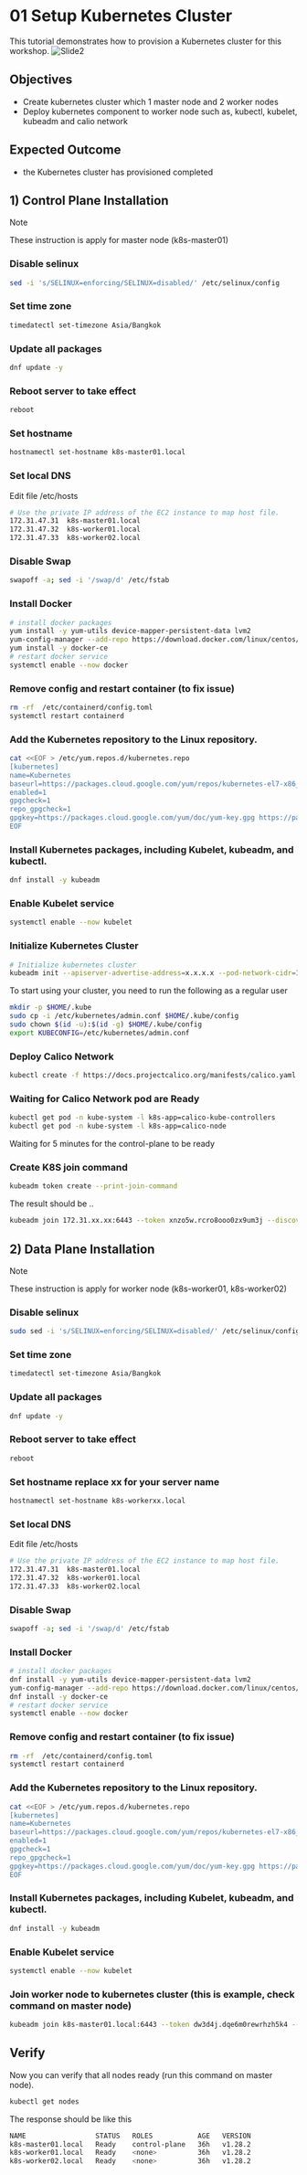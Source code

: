 # 01 Setup Kubernetes Cluster
This tutorial demonstrates how to provision a Kubernetes cluster for this workshop.
![Slide2](https://github.com/chayapon-s/kbtg-infra-kampus-bootcamp2024/assets/49383429/c50f8536-46f2-4da1-b4a9-4f161ec0d4e2)

## Objectives
- Create kubernetes cluster which 1 master node and 2 worker nodes
- Deploy kubernetes component to worker node such as, kubectl, kubelet, kubeadm and calio network

## Expected Outcome
- the Kubernetes cluster has provisioned completed

## 1) Control Plane Installation
> [!NOTE]
> These instruction is apply for master node (k8s-master01)
### Disable selinux 
```sh
sed -i 's/SELINUX=enforcing/SELINUX=disabled/' /etc/selinux/config
```
### Set time zone
```sh
timedatectl set-timezone Asia/Bangkok
```

### Update all packages
```sh
dnf update -y
```
### Reboot server to take effect
```sh
reboot
```
### Set hostname
```sh
hostnamectl set-hostname k8s-master01.local
```
### Set local DNS 
Edit file /etc/hosts
```sh
# Use the private IP address of the EC2 instance to map host file.
172.31.47.31  k8s-master01.local
172.31.47.32  k8s-worker01.local
172.31.47.33  k8s-worker02.local
```
### Disable Swap 
```sh
swapoff -a; sed -i '/swap/d' /etc/fstab 
```
### Install Docker
```sh
# install docker packages
yum install -y yum-utils device-mapper-persistent-data lvm2 
yum-config-manager --add-repo https://download.docker.com/linux/centos/docker-ce.repo 
yum install -y docker-ce 
# restart docker service
systemctl enable --now docker 
```
### Remove config and restart container (to fix issue)
```sh
rm -rf  /etc/containerd/config.toml 
systemctl restart containerd 
```
### Add the Kubernetes repository to the Linux repository.
```sh
cat <<EOF > /etc/yum.repos.d/kubernetes.repo
[kubernetes]
name=Kubernetes
baseurl=https://packages.cloud.google.com/yum/repos/kubernetes-el7-x86_64
enabled=1
gpgcheck=1
repo_gpgcheck=1
gpgkey=https://packages.cloud.google.com/yum/doc/yum-key.gpg https://packages.cloud.google.com/yum/doc/rpm-package-key.gpg
EOF 
```
### Install Kubernetes packages, including Kubelet, kubeadm, and kubectl.
```sh
dnf install -y kubeadm
```
### Enable Kubelet service 
```sh
systemctl enable --now kubelet
```
### Initialize Kubernetes Cluster 
```sh
# Initialize kubernetes cluster
kubeadm init --apiserver-advertise-address=x.x.x.x --pod-network-cidr=192.168.0.0/16
```
To start using your cluster, you need to run the following as a regular user
```sh
mkdir -p $HOME/.kube
sudo cp -i /etc/kubernetes/admin.conf $HOME/.kube/config
sudo chown $(id -u):$(id -g) $HOME/.kube/config
export KUBECONFIG=/etc/kubernetes/admin.conf
```

### Deploy Calico Network 
```sh
kubectl create -f https://docs.projectcalico.org/manifests/calico.yaml
```

### Waiting for Calico Network pod are Ready 
```sh
kubectl get pod -n kube-system -l k8s-app=calico-kube-controllers
kubectl get pod -n kube-system -l k8s-app=calico-node
```
Waiting for 5 minutes for the control-plane to be ready

### Create K8S join command
```sh
kubeadm token create --print-join-command 
```
The result should be ..
```sh
kubeadm join 172.31.xx.xx:6443 --token xnzo5w.rcro8ooo0zx9um3j --discovery-token-ca-cert-hash sha256:187e6bbb5437cbb7a7243ed5c4ae5d5eb3ed40e37d36ee254f1beeb5b5f9f7ba
```


## 2) Data Plane Installation
> [!NOTE]
> These instruction is apply for worker node (k8s-worker01, k8s-worker02)

### Disable selinux 
```sh
sudo sed -i 's/SELINUX=enforcing/SELINUX=disabled/' /etc/selinux/config
```
### Set time zone
```sh
timedatectl set-timezone Asia/Bangkok
```
### Update all packages
```sh
dnf update -y
```
### Reboot server to take effect
```sh
reboot
```
### Set hostname replace xx for your server name
```sh
hostnamectl set-hostname k8s-workerxx.local
```
### Set local DNS 
Edit file /etc/hosts
```sh
# Use the private IP address of the EC2 instance to map host file.
172.31.47.31  k8s-master01.local
172.31.47.32  k8s-worker01.local
172.31.47.33  k8s-worker02.local
```
### Disable Swap 
```sh
swapoff -a; sed -i '/swap/d' /etc/fstab 
```
### Install Docker
```sh
# install docker packages
dnf install -y yum-utils device-mapper-persistent-data lvm2 
yum-config-manager --add-repo https://download.docker.com/linux/centos/docker-ce.repo 
dnf install -y docker-ce 
# restart docker service
systemctl enable --now docker 
```
### Remove config and restart container (to fix issue)
```sh
rm -rf  /etc/containerd/config.toml 
systemctl restart containerd 
```
### Add the Kubernetes repository to the Linux repository.
```sh
cat <<EOF > /etc/yum.repos.d/kubernetes.repo
[kubernetes]
name=Kubernetes
baseurl=https://packages.cloud.google.com/yum/repos/kubernetes-el7-x86_64
enabled=1
gpgcheck=1
repo_gpgcheck=1
gpgkey=https://packages.cloud.google.com/yum/doc/yum-key.gpg https://packages.cloud.google.com/yum/doc/rpm-package-key.gpg
EOF 
```
### Install Kubernetes packages, including Kubelet, kubeadm, and kubectl.
```sh
dnf install -y kubeadm
```
### Enable Kubelet service 
```sh
systemctl enable --now kubelet
```
### Join worker node to kubernetes cluster (this is example, check command on master node)
```sh
kubeadm join k8s-master01.local:6443 --token dw3d4j.dqe6m0rewrhzh5k4 --discovery-token-ca-cert-hash sha256:a9babf7f033fd6979b1ba89ff44c7dfe43f28ea2fbe1949fce5efccc511c465b
```

## Verify
Now you can verify that all nodes ready (run this command on master node).
```sh
kubectl get nodes
```
The response should be like this
```sh
NAME                 STATUS   ROLES           AGE   VERSION
k8s-master01.local   Ready    control-plane   36h   v1.28.2
k8s-worker01.local   Ready    <none>          36h   v1.28.2
k8s-worker02.local   Ready    <none>          36h   v1.28.2
```
